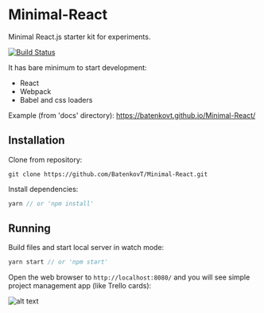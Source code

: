 # Minimal-React
Minimal React.js starter kit for experiments.

[![Build Status](https://travis-ci.org/BatenkovT/Minimal-React.svg?branch=master)](https://travis-ci.org/BatenkovT/Minimal-React)

It has bare minimum to start development:
* React
* Webpack
* Babel and css loaders

Example (from 'docs' directory): 
https://batenkovt.github.io/Minimal-React/

## Installation
Clone from repository:
```
git clone https://github.com/BatenkovT/Minimal-React.git
```
Install dependencies:
```js
yarn // or 'npm install'
```

## Running
Build files and start local server in watch mode:
```js
yarn start // or 'npm start'
```
Open the web browser to `http://localhost:8080/` and you will see simple project management app (like Trello cards): 

![alt text](https://image.ibb.co/cvpAzk/Screen_Shot_2017_07_24_at_12_10_45_PM.png)
